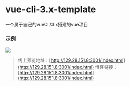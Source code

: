 # vue-cli-3.x-template
一个属于自己的vueCli/3.x搭建的vue项目

### 示例
![](https://user-gold-cdn.xitu.io/2019/7/23/16c1c3a497b39b6c?w=380&h=676&f=gif&s=1925924)

> 线上预览地址：[http://129.28.151.8:3001/index.html](http://129.28.151.8:3001/index.html)
博客链接：[http://129.28.151.8:3001/index.html](http://129.28.151.8:3001/index.html)
